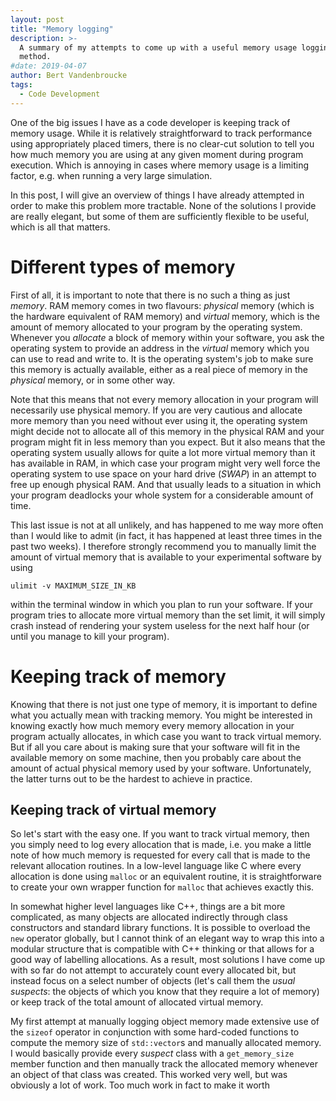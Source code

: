 ```yaml
---
layout: post
title: "Memory logging"
description: >-
  A summary of my attempts to come up with a useful memory usage logging
  method.
#date: 2019-04-07
author: Bert Vandenbroucke
tags: 
  - Code Development
---
```


One of the big issues I have as a code developer is keeping track of 
memory usage. While it is relatively straightforward to track 
performance using appropriately placed timers, there is no clear-cut 
solution to tell you how much memory you are using at any given moment 
during program execution. Which is annoying in cases where memory usage 
is a limiting factor, e.g. when running a very large simulation.

In this post, I will give an overview of things I have already attempted 
in order to make this problem more tractable. None of the solutions I 
provide are really elegant, but some of them are sufficiently flexible 
to be useful, which is all that matters.

# Different types of memory

First of all, it is important to note that there is no such a thing as 
just *memory*. RAM memory comes in two flavours: *physical* memory 
(which is the hardware equivalent of RAM memory) and *virtual* memory, 
which is the amount of memory allocated to your program by the operating 
system. Whenever you *allocate* a block of memory within your software, 
you ask the operating system to provide an address in the *virtual* 
memory which you can use to read and write to. It is the operating 
system's job to make sure this memory is actually available, either as a 
real piece of memory in the *physical* memory, or in some other way.

Note that this means that not every memory allocation in your program 
will necessarily use physical memory. If you are very cautious and 
allocate more memory than you need without ever using it, the operating 
system might decide not to allocate all of this memory in the physical 
RAM and your program might fit in less memory than you expect. But it 
also means that the operating system usually allows for quite a lot more 
virtual memory than it has available in RAM, in which case your program 
might very well force the operating system to use space on your hard 
drive (*SWAP*) in an attempt to free up enough physical RAM. And that 
usually leads to a situation in which your program deadlocks your whole 
system for a considerable amount of time.

This last issue is not at all unlikely, and has happened to me way more 
often than I would like to admit (in fact, it has happened at least 
three times in the past two weeks). I therefore strongly recommend you 
to manually limit the amount of virtual memory that is available to your 
experimental software by using

```
ulimit -v MAXIMUM_SIZE_IN_KB
```

within the terminal window in which you plan to run your software. If 
your program tries to allocate more virtual memory than the set limit, 
it will simply crash instead of rendering your system useless for the 
next half hour (or until you manage to kill your program).

# Keeping track of memory

Knowing that there is not just one type of memory, it is important to 
define what you actually mean with tracking memory. You might be 
interested in knowing exactly how much memory every memory allocation in 
your program actually allocates, in which case you want to track virtual 
memory. But if all you care about is making sure that your software will 
fit in the available memory on some machine, then you probably care 
about the amount of actual physical memory used by your software. 
Unfortunately, the latter turns out to be the hardest to achieve in 
practice.

## Keeping track of virtual memory

So let's start with the easy one. If you want to track virtual memory, 
then you simply need to log every allocation that is made, i.e. you make 
a little note of how much memory is requested for every call that is 
made to the relevant allocation routines. In a low-level language like C 
where every allocation is done using `malloc` or an equivalent routine, 
it is straightforware to create your own wrapper function for `malloc` 
that achieves exactly this.

In somewhat higher level languages like C++, things are a bit more 
complicated, as many objects are allocated indirectly through class 
constructors and standard library functions. It is possible to overload 
the `new` operator globally, but I cannot think of an elegant way to 
wrap this into a modular structure that is compatible with C++ thinking 
or that allows for a good way of labelling allocations. As a result, 
most solutions I have come up with so far do not attempt to accurately 
count every allocated bit, but instead focus on a select number of 
objects (let's call them the *usual suspects*: the objects of which you 
know that they require a lot of memory) or keep track of the total 
amount of allocated virtual memory.

My first attempt at manually logging object memory made extensive use of 
the `sizeof` operator in conjunction with some hard-coded functions to 
compute the memory size of `std::vector`s and manually allocated memory. 
I would basically provide every *suspect* class with a `get_memory_size` 
member function and then manually track the allocated memory whenever an 
object of that class was created. This worked very well, but was 
obviously a lot of work. Too much work in fact to make it worth
